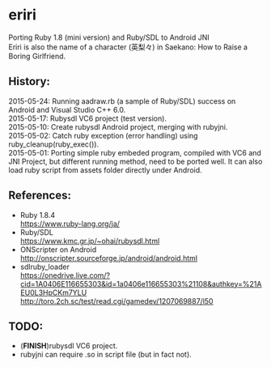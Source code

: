 ﻿eriri
=======

Porting Ruby 1.8 (mini version) and Ruby/SDL to Android JNI  
Eriri is also the name of a character (英梨々) in Saekano: How to Raise a Boring Girlfriend.  

## History:  
2015-05-24: Running aadraw.rb (a sample of Ruby/SDL) success on Android and Visual Studio C++ 6.0.   
2015-05-17: Rubysdl VC6 project (test version).   
2015-05-10: Create rubysdl Android project, merging with rubyjni.  
2015-05-02: Catch ruby exception (error handling) using ruby_cleanup(ruby_exec()).  
2015-05-01: Porting simple ruby embeded program, compiled with VC6 and JNI Project, but different running method, need to be ported well. It can also load ruby script from assets folder directly under Android.   

## References:  
* Ruby 1.8.4  
https://www.ruby-lang.org/ja/  
* Ruby/SDL  
https://www.kmc.gr.jp/~ohai/rubysdl.html  
* ONScripter on Android  
http://onscripter.sourceforge.jp/android/android.html  
* sdlruby_loader  
https://onedrive.live.com/?cid=1A0406E116655303&id=1a0406e116655303%21108&authkey=%21AEU0L3HpCKm7YLU  
http://toro.2ch.sc/test/read.cgi/gamedev/1207069887/l50  

## TODO:  
* (**FINISH**)rubysdl VC6 project.  
* rubyjni can require .so in script file (but in fact not).  

